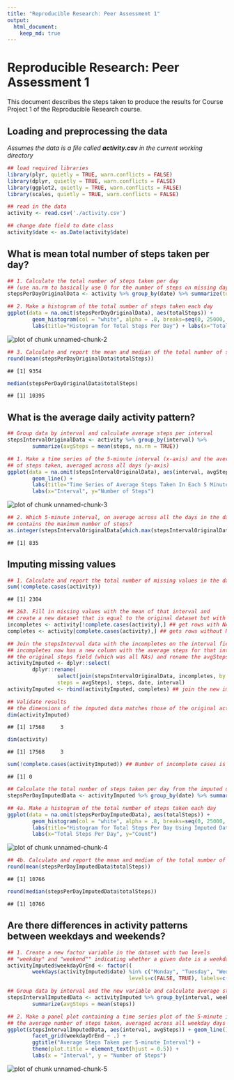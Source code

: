 ```yaml
---
title: "Reproducible Research: Peer Assessment 1"
output: 
  html_document:
    keep_md: true
---
```


# Reproducible Research: Peer Assessment 1
This document describes the steps taken to produce the results for Course Project 1 of the Reproducible 
Research course.

## Loading and preprocessing the data
*Assumes the data is a file called **activity.csv** in the current working directory*


```r
## load required libraries
library(plyr, quietly = TRUE, warn.conflicts = FALSE)
library(dplyr, quietly = TRUE, warn.conflicts = FALSE)
library(ggplot2, quietly = TRUE, warn.conflicts = FALSE)
library(scales, quietly = TRUE, warn.conflicts = FALSE)

## read in the data
activity <- read.csv('./activity.csv')

## change date field to date class
activity$date <- as.Date(activity$date)
```


## What is mean total number of steps taken per day?


```r
## 1. Calculate the total number of steps taken per day
## (use na.rm to basically use 0 for the number of steps on missing days)
stepsPerDayOriginalData <- activity %>% group_by(date) %>% summarize(totalSteps = sum(steps, na.rm = TRUE))

## 2. Make a histogram of the total number of steps taken each day 
ggplot(data = na.omit(stepsPerDayOriginalData), aes(totalSteps)) + 
        geom_histogram(col = "white", alpha = .8, breaks=seq(0, 25000, by=5000)) + 
        labs(title="Histogram for Total Steps Per Day") + labs(x="Total Steps Per Day", y="Count")
```

![plot of chunk unnamed-chunk-2](figure/unnamed-chunk-2-1.png)

```r
## 3. Calculate and report the mean and median of the total number of steps taken per day
round(mean(stepsPerDayOriginalData$totalSteps))
```

```
## [1] 9354
```

```r
median(stepsPerDayOriginalData$totalSteps)
```

```
## [1] 10395
```

## What is the average daily activity pattern?


```r
## Group data by interval and calculate average steps per interval
stepsIntervalOriginalData <- activity %>% group_by(interval) %>% 
        summarize(avgSteps = mean(steps, na.rm = TRUE))

## 1. Make a time series of the 5-minute interval (x-axis) and the average number 
## of steps taken, averaged across all days (y-axis)
ggplot(data = na.omit(stepsIntervalOriginalData), aes(interval, avgSteps)) + 
        geom_line() +
        labs(title="Time Series of Average Steps Taken In Each 5 Minute Interval") +
        labs(x="Interval", y="Number of Steps")
```

![plot of chunk unnamed-chunk-3](figure/unnamed-chunk-3-1.png)

```r
## 2. Which 5-minute interval, on average across all the days in the dataset, 
## contains the maximum number of steps?
as.integer(stepsIntervalOriginalData[which.max(stepsIntervalOriginalData$avgSteps),1])
```

```
## [1] 835
```


## Imputing missing values


```r
## 1. Calculate and report the total number of missing values in the dataset
sum(!complete.cases(activity))
```

```
## [1] 2304
```

```r
## 2&3. Fill in missing values with the mean of that interval and
## create a new dataset that is equal to the original dataset but with the missing data filled in.
incompletes <- activity[!complete.cases(activity),] ## get rows with NA values
completes <- activity[complete.cases(activity),] ## gets rows without NA values

## Join the stepsInterval data with the incompletes on the interval field so that 
## incompletes now has a new column with the average steps for that interval. Remove 
## the original steps field (which was all NAs) and rename the avgSteps to just steps. 
activityImputed <- dplyr::select(
        dplyr::rename(
                select(join(stepsIntervalOriginalData, incompletes, by = "interval"), -steps), 
                steps = avgSteps), steps, date, interval)
activityImputed <- rbind(activityImputed, completes) ## join the new imputed data with the complete cases

## Validate results 
## the dimensions of the imputed data matches those of the original activity data 
dim(activityImputed) 
```

```
## [1] 17568     3
```

```r
dim(activity)
```

```
## [1] 17568     3
```

```r
sum(!complete.cases(activityImputed)) ## Number of incomplete cases is now 0
```

```
## [1] 0
```

```r
## Calculate the total number of steps taken per day from the imputed data set
stepsPerDayImputedData <- activityImputed %>% group_by(date) %>% summarize(totalSteps = sum(steps))

## 4a. Make a histogram of the total number of steps taken each day 
ggplot(data = na.omit(stepsPerDayImputedData), aes(totalSteps)) + 
        geom_histogram(col = "white", alpha = .8, breaks=seq(0, 25000, by=5000)) + 
        labs(title="Histogram for Total Steps Per Day Using Imputed Data") + 
        labs(x="Total Steps Per Day", y="Count")
```

![plot of chunk unnamed-chunk-4](figure/unnamed-chunk-4-1.png)

```r
## 4b. Calculate and report the mean and median of the total number of steps taken per day
round(mean(stepsPerDayImputedData$totalSteps))
```

```
## [1] 10766
```

```r
round(median(stepsPerDayImputedData$totalSteps))
```

```
## [1] 10766
```

## Are there differences in activity patterns between weekdays and weekends?


```r
## 1. Create a new factor variable in the dataset with two levels
## "weekday" and "weekend"" indicating whether a given date is a weekday or weekend day.
activityImputed$weekdayOrEnd <- factor((
        weekdays(activityImputed$date) %in% c("Monday", "Tuesday", "Wednesday", "Thursday", "Friday")),
                                       levels=c(FALSE, TRUE), labels=c('weekend', 'weekday'))

## Group data by interval and the new variable and calculate average steps over those groups
stepsIntervalImputedData <- activityImputed %>% group_by(interval, weekdayOrEnd) %>% 
        summarize(avgSteps = mean(steps))

## 2. Make a panel plot containing a time series plot of the 5-minute interval (x-axis) and 
## the average number of steps taken, averaged across all weekday days or weekend days (y-axis). 
ggplot(stepsIntervalImputedData, aes(interval, avgSteps)) + geom_line() + 
        facet_grid(weekdayOrEnd ~ .) + 
        ggtitle("Average Steps Taken per 5-minute Interval") +
        theme(plot.title = element_text(hjust = 0.5)) + 
        labs(x = "Interval", y = "Number of Steps")
```

![plot of chunk unnamed-chunk-5](figure/unnamed-chunk-5-1.png)


